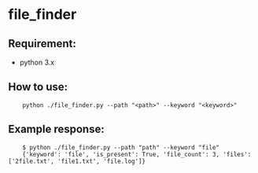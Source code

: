 # file_finder

## Requirement:
+   python 3.x

## How to use:
```commandline
    python ./file_finder.py --path "<path>" --keyword "<keyword>"
```

## Example response:
```commandline
    $ python ./file_finder.py --path "path" --keyword "file"
    {'keyword': 'file', 'is_present': True, 'file_count': 3, 'files': ['2file.txt', 'file1.txt', 'file.log']}
```

